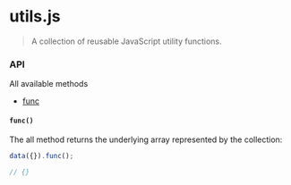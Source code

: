 # utils.js

> A collection of reusable JavaScript utility functions.

### API

All available methods

- [func](#func)

#### `func()`

The all method returns the underlying array represented by the collection:

```js
data({}).func();

// {}
```